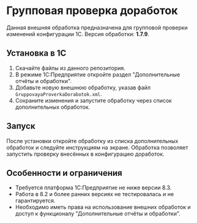 # Групповая проверка доработок

Данная внешняя обработка предназначена для групповой проверки изменений конфигурации 1С. Версия обработки: **1.7.9**.

## Установка в 1С
1. Скачайте файлы из данного репозитория.
2. В режиме 1С:Предприятие откройте раздел "Дополнительные отчёты и обработки".
3. Добавьте новую внешнюю обработку, указав файл `GruppovayaProverkaDorabotok.xml`.
4. Сохраните изменения и запустите обработку через список дополнительных обработок.

## Запуск
После установки откройте обработку из списка дополнительных обработок и следуйте инструкциям на экране. Обработка позволяет запустить проверку внесённых в конфигурацию доработок.

## Особенности и ограничения
- Требуется платформа 1С:Предприятие не ниже версии 8.3.
- Работа в 8.2 и более ранних версиях не тестировалась и не гарантируется.
- Необходимо иметь права на использование внешних обработок и доступ к функционалу "Дополнительные отчёты и обработки".
